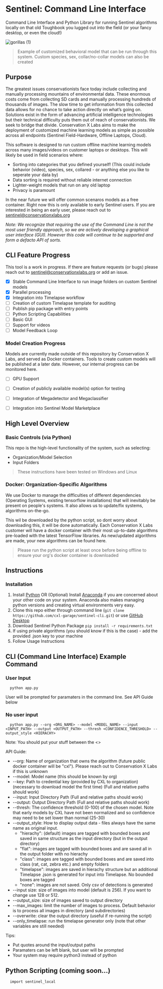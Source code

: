 # Sentinel: Command Line Interface
Command Line Interface and Python Library for running Sentinel algorithms locally on that old Toughbook you lugged out into the field (or your fancy desktop, or even the cloud!)


![gorillas (1)](https://user-images.githubusercontent.com/28448427/159202229-69af38ce-b487-46b4-9bea-53c477d7c5ab.gif)
> Example of customized behavioral model that can be run through this system. Custom species, sex, collar/no-collar models can also be created

## Purpose
The greatest issues conservationists face today include collecting and manually processing mountains of environmental data. These enormous costs come from collecting SD cards and manually processing hundreds of thousands of images. The slow time to get information from this collected data allows for no chance to take action directly on what’s going on. Solutions exist in the form of advancing artificial intelligence technologies but their technical difficulty puts them out of reach of conservationists. We seek to bridge that divide. Conservation X Labs aims to make the deployment of customized machine learning models as simple as possible across all endpoints (Sentinel Field-Hardware, Offline Laptops, Cloud). 

This software is designed to run custom offline machine learning models across many images/videos on customer laptops or desktops. This will likely be used in field scenarios where:
- Sorting into categories that you defined yourself! (This could include behavior (video), species, sex, collared - or anything else you like to seperate your data by)
- Data sorting is required without reliable internet connection
- Lighter-weight models that run on any old laptop
- Privacy is paramount 

In the near future we will offer common scenaros models as a free container. Right now this is only available to early Sentinel users. If you are interested in being an early user, please reach out to sentinel@conservationxlabs.org 

*Note: We recognize that requiring the use of the Command Line is not the most user friendly approach, so we are actively developing a graphical user interface (GUI). However this code will continue to be supported and form a defacto API of sorts.* 



## CLI Feature Progress
This tool is a work in progress. If there are feature requests (or bugs) please reach out to sentinel@conservationxlabs.org or add an issue.

- [x] Stable Command Line Interface to run image folders on custom Sentinel models 
- [x] Parallel processing
- [x] Integration into Timelapse workflow
- [ ] Creation of custom Timelapse template for auditing
- [ ] Publish pip package with entry points
- [ ] Python Scripting Capabilities
- [ ] Basic GUI
- [ ] Support for videos
- [ ] Model Feedback Loop

### Model Creation Progress
Models are currently made outside of this repository by Conservation X Labs, and served as Docker containers. Tools to create custom models will be published at a later date. However, our internal progress can be monitored here.

- [ ] GPU Support
- [ ] Creation of publicly available model(s) option for testing
- [ ] Integration of Megadetector and Megaclassifier
- [ ] Integration into Sentinel Model Marketplace


## High Level Overview

### Basic Controls (via Python)
This repo is the high-level functionality of the system, such as selecting:
- Organization/Model Selection
- Input Folders

>These instructions have been tested on Windows and Linux

### Docker: Organization-Specific Algorithms
We use Docker to manage the difficulties of different dependencies (Operating Systems, existing tensorflow installations) that will inevitably be present on people's systems. It also allows us to update/fix systems, algorithms on-the-go.

This wil be downloaded by the python script, so dont worry about downloading this, it will be done automatically. Each Conservation  X Labs customer will have a docker container with their most up-to-date algorithms pre-loaded with the latest TensorFlow libraries. As new/updated algorithms are made, your new algorithms can be found here.

>Please run the python script at least once before being offline to ensure your org's docker container is downloaded


## Instructions

### Installation

1. Install [Python](https://www.python.org/downloads/) OR (Optional) Install [Anaconda](https://www.anaconda.com/products/distribution) if you are concerned about your other code on your system. Anaconda also makes managing python versions and creating virtual environments very easy.
3. Clone this repo either through command line (```git clone https://github.com/cxl-garage/sentinel-cli.git```) or use [GitHub Desktop](https://desktop.github.com/)
4. Download Sentinel Python Package ```pip install -r requirements.txt```
5. If using private algorithms (you should know if this is the case) - add the provided .json key to your machine
6. Follow Usage Instructions


## CLI (Command Line Interface) Example Command

### User Input 
```
  python app.py 
```
User will be prompted for paramaters in the command line. See API Guide below

### No user input
```
  python app.py --org <ORG_NAME> --model <MODEL_NAME> --input <INPUT_PATH> --output <OUTPUT_PATH> --thresh <CONFIDENCE_THRESHOLD> --output_style <HIERACHY>
```

Note: You should put your stuff between the <>

API Guide:

- --org: Name of organization that owns the algorithm (future public docker container will be "cxl"). Please reach out to Conservation X Labs if this is unknown
- --model: Model name (this should be known by org)
- --key: Path to credential key (provided by CXL to organization) (necessary to download model the first time) (Full and relative paths should work)
- --input: Input Directory Path (Full and relative paths should work)
- --output: Output Directory Path (Full and relative paths should work)
- --thresh: The confidence threshold (0-100) of the chosen model. Note that early models by CXL have not been normalized and so confidence may need to be set lower than normal (25-30)
- --output_style: How to display output data - files always have the same name as original input. 
  - "hierachy": (default) images are tagged with bounded boxes and saved in same structure as the input directory (but in the output directory)
  - "flat": images are tagged with bounded boxes and are saved all in the output folder with no hierachy
  - "class": images are tagged with bounded boxes and are saved into class (rat, cat, zebra etc.) and empty folders
  - "timelapse": images are saved in hierachy structure but an additional Timelapse .json is generated for input into Timelapse. No bounded boxes are tagged
  - "none": images are not saved. Only csv of detections is generated
- --input size: size of images into model (default is 256). If you want to change use 128 or 512.
- --output_size: size of images saved to output directory 
- --max_images: limit the number of images to process. Default behavior is to process all images in directory (and subdirectories)
- --overwrite: clear the output directory (useful if re-running the script)
- --only_timelapse: run the timelapse generator only (note that other variables are still needed)


Tips:
- Put quotes around the input/output paths
- Paramaters can be left blank, but user will be prompted 
- Your system may require python3 instead of python



## Python Scripting (coming soon...)
```
  import sentinel_local
```
